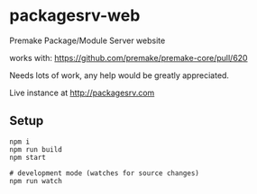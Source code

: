# packagesrv-web
Premake Package/Module Server website

works with: https://github.com/premake/premake-core/pull/620

Needs lots of work, any help would be greatly appreciated.

Live instance at http://packagesrv.com

## Setup

```
npm i
npm run build
npm start

# development mode (watches for source changes)
npm run watch
```
